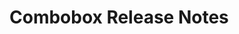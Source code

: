 <!-- Release notes authoring guidelines: http://keepachangelog.com/ -->

# Combobox Release Notes

<!-- ## [Unreleased] -->

<!--## [VERSION] - [RELEASE_DATE]-->
